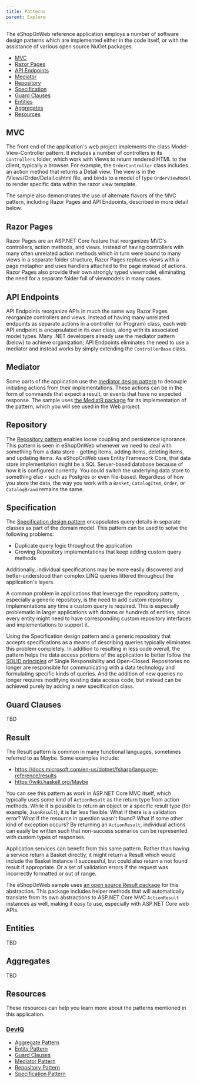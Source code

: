 ```yaml
---
title: Patterns
parent: Explore
---
```


The eShopOnWeb reference application employs a number of software design patterns which are implemented either in the code itself, or with the assistance of various open source NuGet packages.

- [MVC](https://github.com/NimblePros/eShopOnWeb/wiki/Patterns#mvc)
- [Razor Pages](https://github.com/NimblePros/eShopOnWeb/wiki/Patterns#razor-pages)
- [API Endpoints](https://github.com/NimblePros/eShopOnWeb/wiki/Patterns#api-endpoints)
- [Mediator](https://github.com/NimblePros/eShopOnWeb/wiki/Patterns#mediator)
- [Repository](https://github.com/NimblePros/eShopOnWeb/wiki/Patterns#repository)
- [Specification](https://github.com/NimblePros/eShopOnWeb/wiki/Patterns#specification)
- [Guard Clauses](https://github.com/NimblePros/eShopOnWeb/wiki/Patterns#guard-clauses)
- [Entities](https://github.com/NimblePros/eShopOnWeb/wiki/Patterns#entities)
- [Aggregates](https://github.com/NimblePros/eShopOnWeb/wiki/Patterns#aggregates)
- [Resources](https://github.com/NimblePros/eShopOnWeb/wiki/Patterns#resources)

## MVC

The front end of the application's web project implements the class Model-View-Controller pattern. It includes a number of controllers in its `Controllers` folder, which work with Views to return rendered HTML to the client, typically a browser. For example, the `OrderController` class includes an action method that returns a Detail view. The view is in the /Views/Order/Detail.cshtml file, and binds to a model of type `OrderViewModel` to render specific data within the razor view template.

The sample also demonstrates the use of alternate flavors of the MVC pattern, including Razor Pages and API Endpoints, described in more detail below.

## Razor Pages

Razor Pages are an ASP.NET Core feature that reorganizes MVC's controllers, action methods, and views. Instead of having controllers with many often unrelated action methods which in turn were bound to many views in a separate folder structure, Razor Pages replaces views with a page metaphor and uses handlers attached to the page instead of actions. Razor Pages also provide their own strongly typed viewmodel, eliminating the need for a separate folder full of viewmodels in many cases.

## API Endpoints

API Endpoints reorganize APIs in much the same way Razor Pages reorganize controllers and views. Instead of having many unrelated endpoints as separate actions in a controller (or Program) class, each web API endpoint is encapsulated in its own class, along with its associated model types. Many .NET developers already use the mediator pattern (below) to achieve organization; API Endpoints eliminates the need to use a mediator and instead works by simply extending the `ControllerBase` class.

## Mediator

Some parts of the application use the [mediator design pattern](https://deviq.com/design-patterns/mediator-pattern) to decouple initiating actions from their implementations. These actions can be in the form of commands that expect a result, or events that have no expected response. The sample uses [the MediatR package](https://github.com/jbogard/MediatR) for its implementation of the pattern, which you will see used in the Web project.

## Repository

The [Repository pattern](https://deviq.com/design-patterns/repository-pattern) enables loose coupling and persistence ignorance. This pattern is seen in eShopOnWeb whenever we need to deal with something from a data store - getting items, adding items, deleting items, and updating items. As eShopOnWeb uses Entity Framework Core, that data store implementation might be a SQL Server-based database because of how it is configured currently. You could switch the underlying data store to something else - such as Postgres or even file-based. Regardless of how you store the data, the way you work with a `Basket`, `CatalogItem`, `Order`, or `CatalogBrand` remains the same.

## Specification

The [Specification design pattern](https://deviq.com/design-patterns/specification-pattern) encapsulates query details in separate classes as part of the domain model. This pattern can be used to solve the following problems:

* Duplicate query logic throughout the application
* Growing Repository implementations that keep adding custom query methods

Additionally, individual specifications may be more easily discovered and better-understood than complex LINQ queries littered throughout the application's layers.

A common problem in applications that leverage the repository pattern, especially a generic repository, is the need to add custom repository implementations any time a custom query is required. This is especially problematic in larger applications with dozens or hundreds of entities, since every entity might need to have corresponding custom repository interfaces and implementations to support it.

Using the Specification design pattern and a generic repository that accepts specifications as a means of describing queries typically eliminates this problem completely. In addition to resulting in less code overall, the pattern helps the data access portions of the application to better follow the [SOLID principles](https://deviq.com/principles/solid) of Single Responsibility and Open-Closed. Repositories no longer are responsible for communicating with a data technology and formulating specific kinds of queries. And the addition of new queries no longer requires modifying existing data access code, but instead can be achieved purely by adding a new specification class.

## Guard Clauses

TBD

## Result

The Result pattern is common in many functional languages, sometimes referred to as Maybe. Some examples include:

* https://docs.microsoft.com/en-us/dotnet/fsharp/language-reference/results
* https://wiki.haskell.org/Maybe

You can see this pattern as work in ASP.NET Core MVC itself, which typically uses some kind of `ActionResult` as the return type from action methods. While it is possible to return an object or a specific result type (for example, `JsonResult`), it is far less flexible. What if there is a validation error? What if the resource in question wasn't found? What if some other kind of exception occurs? By returning an `ActionResult`, individual actions can easily be written such that non-success scenarios can be represented with custom types of responses.

Application services can benefit from this same pattern. Rather than having a service return a Basket directly, it might return a Result<Basket> which would include the Basket instance if successful, but could also return a not found result if appropriate. Or a set of validation errors if the request was incorrectly formatted or out of range.

The eShopOnWeb sample uses [an open source Result package](https://www.nuget.org/packages/Ardalis.Result) for this abstraction. This package includes helper methods that will automatically translate from its own abstractions to ASP.NET Core MVC `ActionResult` instances as well, making it easy to use, especially with ASP.NET Core web APIs.

## Entities

TBD

## Aggregates

TBD

## Resources

These resources can help you learn more about the patterns mentioned in this application.

### [DevIQ](https://deviq.com)
- [Aggregate Pattern](https://deviq.com/domain-driven-design/aggregate-pattern)
- [Entity Pattern](https://deviq.com/domain-driven-design/entity)
- [Guard Clauses](https://deviq.com/design-patterns/guard-clause)
- [Mediator Pattern](https://deviq.com/design-patterns/mediator-pattern)
- [Repository Pattern](https://deviq.com/design-patterns/repository-pattern)
- [Specification Pattern](https://deviq.com/design-patterns/specification-pattern)

